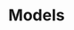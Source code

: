 ---
layout: models
index: 0
type: page
lang: en
categories:
  - en
title: Models
discounts: |
  ## Discounts
   
  **All the prices below DO NOT INCLUDE the summer discounts**

  [Please contact us](/en/contacts) to know the final price 

  <hr>
series:
  -
    Title: Series 1500
    Models:
      -
        Name: VGD 1500-01
        Details: |
          - Track width: 320 mm.
          - Overall dimensions: 1000х320х667 mm
          - Distance to axle center: 470 mm.
          - Rocking wheels.
          - Operating temperature: -40°C to +50°C
          - Weight: 87 kg
        CarWeight: up to 1500kg
        Compatibility: |
          - VAZ 2121-214 «Niva»
          - VAZ 2123 «Chevrolet Niva»
          - Suzuki Vitara
          - Jimmi
          - others
        Price: |
          [Contact us](/en/contacts)
        Image: 1500-01min.jpg
      -
        Name: VGD 1500-02
        Details: |
          - Track width: 320 mm.
          - Overall dimensions: 1000х320х667 mm
          - Distance to axle center: 510 mm.
          - Rocking wheels.
          - Operating temperature: -40°C to +50°C
          - Weight: 87 kg
        CarWeight: up to 1500kg
        Compatibility: |
          4x wheel drive cars with smaller wheel arch, such as:

          - Subaru Legacy
          - Impreza
          - others
        Price: |
          [Contact us](/en/contacts)
        Image: 1500-02min.jpg
  -
    Title: Series 2000
    Models:
      -
        Name: VGD 2000
        Details: |
          - Track width: 320 mm.
          - Overall dimensions: 1100х320х800 mm
          - Distance to axle center: 580 mm.
          - Rocking wheels.
          - Operating temperature: -40°C to +50°C
          - **12-rollers**
          - **biggest clearance of all models**
          - Weight: 90 kg
        CarWeight: up to 2000kg
        Compatibility: |
          - **This model made especially to fit Great Wall Hover**
          - other models with weight up to 2000kg
        Price: |
          [Contact us](/en/contacts)
        Image: 2000min.jpg
  -
    Title: Series 2500
    Models:
      -
        Name: VGD 2500-01
        Details: |
          - Track width: 400 mm.
          - Overall dimensions: 1100х400х740 mm
          - Distance to axle center: 550 mm.
          - Rocking wheels.
          - Operating temperature: -40°C to +50°C
          - Weight: 105 kg
        CarWeight: up to 2500kg
        Compatibility: |
          - UAZ
          - Land Rover-Defender, Discovery
          - Jeep Cherokee, Wrangler
          - Range Rover
          - Nissan Patrol
          - Toyota Land Cruiser, Sirf, HiLux
          - Mitsubishi Delica, Pajero, L200
          - Great Wall Hover
          - others
        Price: |
          [Contact us](/en/contacts)
        Image: 2500-01min.jpg
      -
        Name: VGD 2500-02
        Details: |
          - Track width: 400 mm.
          - Overall dimensions: 1100х400х740 mm
          - Distance to axle center: 560 mm.
          - Rocking wheels.
          - Operating temperature: -40°C to +50°C
          - Weight: 105 kg
        CarWeight: up to 2500kg
        Compatibility: |
          Fits 4-wheel-drive SUVs as UAZ469, UAZ "Hunter" and others
          **Differs from VGD 2500-01 in smaller diameter of the pinion gear, which improves traction characteristics of not very powerful engine.**
        Price: |
          [Contact us](/en/contacts)
        Image: 2500-02min.jpg
  -
    Title: Series 3000
    Models:
      -
        Name: VGD 3000
        Details: |
          - Track width: 400 mm.
          - Overall dimensions: 1100х400х740 mm
          - Distance to axle center: 550 mm.
          - Rocking wheels.
          - Operating temperature: -40°C to +50°C
          - Weight: 120 kg
        CarWeight: up to 3000kg
        Compatibility: |
          **Version of 2500-01 with thicker metal, bigger axles and bearings diameter.**
        Price: |
          [Contact us](/en/contacts)
        Image: 2500-01min.jpg
  -
    Title: Series 3500
    Models:
      -
        Name: VGD 3500
        Details: |
          - Track width: 400 mm.
          - Overall dimensions: 1100х400х740 mm
          - Distance to axle center: 550 mm.
          - Rocking wheels.
          - Operating temperature: -40°C to +50°C
          - Weight: 120 kg
        CarWeight: up to 3500kg
        Compatibility: |
          **Version of the model 3000, with aluminum rollers, reinforced frame and reinforced Hub node.**
        Price: |
          [Contact us](/en/contacts)
        Image: 3500min.jpg
---